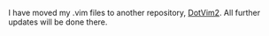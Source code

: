 I have moved my .vim files to another repository, [DotVim2](https://github.com/satyajitranjeev/DotVim2). All further updates will be done there.
